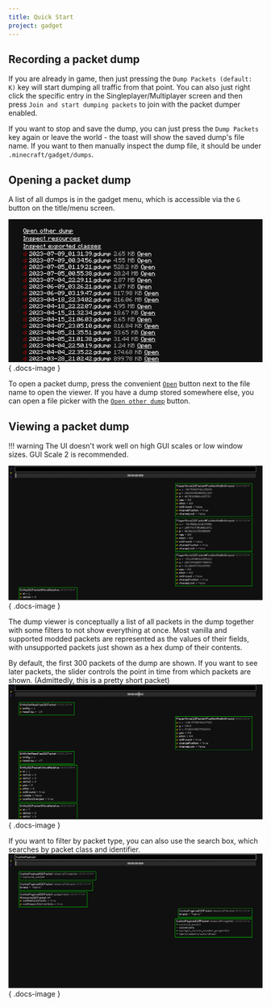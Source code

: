 ```yaml
---
title: Quick Start
project: gadget
---
```


## Recording a packet dump

If you are already in game, then just pressing the `Dump Packets (default: K)` key will start dumping all traffic from that point. 
You can also just right click the specific entry in the Singleplayer/Multiplayer screen and then press `Join and start dumping packets` to join with the packet dumper enabled. <!-- Add example pictures. -->

If you want to stop and save the dump, you can just press the `Dump Packets` key again or leave the world - the toast will show the saved dump's file name. If you want to then manually inspect the dump file, it should be under `.minecraft/gadget/dumps`.

## Opening a packet dump

A list of all dumps is in the gadget menu, which is accessible via the `G` button on the title/menu screen.
<!-- add title screen with gadget button selected. --> 

![gadget screen with a bunch of dumps listed](../../assets/gadget/gadget-screen.png){ .docs-image }

To open a packet dump, press the convenient <u>`Open`</u> button next to the file name to open the viewer. If you have a dump stored somewhere else, you can open a file picker with the <u>`Open other dump`</u> button.

## Viewing a packet dump

!!! warning
    The UI doesn't work well on high GUI scales or low window sizes. GUI Scale 2 is recommended.

![dump viewer](../../assets/gadget/quick-start-view-dump.png){ .docs-image }

The dump viewer is conceptually a list of all packets in the dump together with some filters to not show everything at once. Most vanilla and supported modded packets are represented as the values of their fields, with unsupported packets just shown as a hex dump of their contents.

By default, the first 300 packets of the dump are shown. If you want to see later packets, the slider controls the point in time from which packets are shown. (Admittedly, this is a pretty short packet)
![dump viewer at the halfway point](../../assets/gadget/quick-start-view-dump-slider.png){ .docs-image }

If you want to filter by packet type, you can also use the search box, which searches by packet class and identifier.
![dump viewer with search box containing 'CustomPayload'](../../assets/gadget/quick-start-view-dump-search.png){ .docs-image }